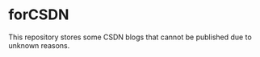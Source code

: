 # forCSDN

This repository stores some CSDN blogs that cannot be published due to unknown reasons. 
